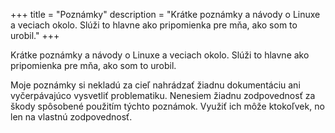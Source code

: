 +++
title = "Poznámky"
description = "Krátke poznámky a návody o Linuxe a veciach okolo. Slúži to hlavne ako pripomienka pre mňa, ako som to urobil."
+++

Krátke poznámky a návody o Linuxe a veciach okolo. Slúži to hlavne ako pripomienka pre mňa, ako som to urobil.

Moje poznámky si nekladú za cieľ nahrádzať žiadnu dokumentáciu ani vyčerpávajúco vysvetliť problematiku. Nenesiem žiadnu zodpovednosť za škody spôsobené použitím týchto poznámok. Využiť ich môže ktokoľvek, no len na vlastnú zodpovednosť.
